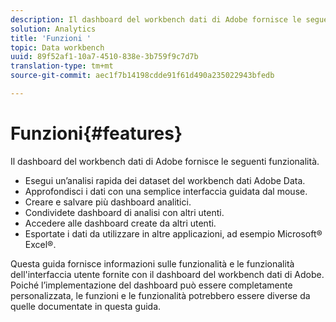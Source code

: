 ```yaml
---
description: Il dashboard del workbench dati di Adobe fornisce le seguenti funzionalità.
solution: Analytics
title: 'Funzioni '
topic: Data workbench
uuid: 89f52af1-10a7-4510-838e-3b759f9c7d7b
translation-type: tm+mt
source-git-commit: aec1f7b14198cdde91f61d490a235022943bfedb

---
```



# Funzioni{#features}

Il dashboard del workbench dati di Adobe fornisce le seguenti funzionalità.

* Esegui un’analisi rapida dei dataset del workbench dati Adobe Data.
* Approfondisci i dati con una semplice interfaccia guidata dal mouse.
* Creare e salvare più dashboard analitici.
* Condividete dashboard di analisi con altri utenti.
* Accedere alle dashboard create da altri utenti.
* Esportate i dati da utilizzare in altre applicazioni, ad esempio Microsoft® Excel®.

Questa guida fornisce informazioni sulle funzionalità e le funzionalità dell&#39;interfaccia utente fornite con il dashboard del workbench dati di Adobe. Poiché l’implementazione del dashboard può essere completamente personalizzata, le funzioni e le funzionalità potrebbero essere diverse da quelle documentate in questa guida.
